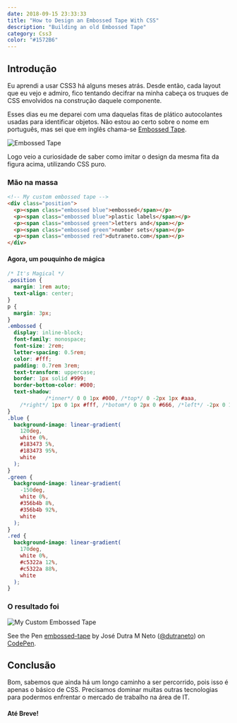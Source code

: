 ```yaml
---
date: 2018-09-15 23:33:33
title: "How to Design an Embossed Tape With CSS"
description: "Building an old Embossed Tape"
category: Css3
color: "#1572B6"
---
```


## Introdução

<!-- a couple of months ago I started to learn CSS3 from scratch. From that day forward -->

Eu aprendi a usar CSS3 há alguns meses atrás. Desde então, cada layout que eu vejo e admiro, fico tentando decifrar na minha cabeça os truques de CSS envolvidos na construção daquele componente.

Esses dias eu me deparei com uma daquelas fitas de plático autocolantes usadas para identificar objetos. Não estou ao certo sobre o nome em português, mas sei que em inglês chama-se [Embossed Tape](https://en.wikipedia.org/wiki/Embossing_tape).

![Embossed Tape](/assets/images/embossed-plastic-label.jpg)

Logo veio a curiosidade de saber como imitar o design da mesma fita da figura acima, utilizando CSS puro.

### Mão na massa

```html
<!-- My custom embossed tape -->
<div class="position">
  <p><span class="embossed blue">embossed</span></p>
  <p><span class="embossed blue">plastic labels</span></p>
  <p><span class="embossed green">letters and</span></p>
  <p><span class="embossed green">number sets</span></p>
  <p><span class="embossed red">dutraneto.com</span></p>
</div>
```

#### Agora, um pouquinho de mágica

```css
/* It's Magical */
.position {
  margin: 1rem auto;
  text-align: center;
}
p {
  margin: 3px;
}
.embossed {
  display: inline-block;
  font-family: monospace;
  font-size: 2rem;
  letter-spacing: 0.5rem;
  color: #fff;
  padding: 0.7rem 3rem;
  text-transform: uppercase;
  border: 1px solid #999;
  border-bottom-color: #000;
  text-shadow:
            /*inner*/ 0 0 1px #000, /*top*/ 0 -2px 1px #aaa,
    /*right*/ 1px 0 1px #fff, /*botom*/ 0 2px 0 #666, /*left*/ -2px 0 1px #aaa;
}
.blue {
  background-image: linear-gradient(
    120deg,
    white 0%,
    #183473 5%,
    #183473 95%,
    white
  );
}
.green {
  background-image: linear-gradient(
    -150deg,
    white 0%,
    #356b4b 8%,
    #356b4b 92%,
    white
  );
}
.red {
  background-image: linear-gradient(
    170deg,
    white 0%,
    #c5322a 12%,
    #c5322a 88%,
    white
  );
}
```

### O resultado foi

![My Custom Embossed Tape](/assets/images/my-custom-embossed-tape.png)

<p data-height="265" data-theme-id="dark" data-slug-hash="LJJbby" data-default-tab="css,result" data-user="dutraneto" data-pen-title="embossed-tape" data-preview="true" class="codepen">See the Pen <a href="https://codepen.io/dutraneto/pen/LJJbby/">embossed-tape</a> by José Dutra M Neto (<a href="https://codepen.io/dutraneto">@dutraneto</a>) on <a href="https://codepen.io">CodePen</a>.</p>
<script async src="https://static.codepen.io/assets/embed/ei.js"></script>

## Conclusão

Bom, sabemos que ainda há um longo caminho a ser percorrido, pois isso é apenas o básico de CSS. Precisamos dominar muitas outras tecnologias para podermos enfrentar o mercado de trabalho na área de IT.

#### Até Breve!
